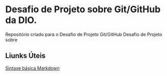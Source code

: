 # Desafio de Projeto sobre Git/GitHub da DIO.
Repositório criado para o Desafio de Projeto Git/GitHub
Desafio de Projeto sobre 
## Liunks Úteis
[Sintaxe básica Markdown](https://www.markdownguide.org/getting-started/)
